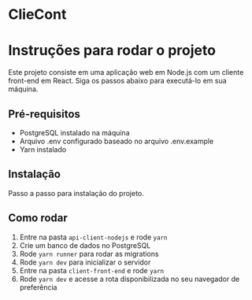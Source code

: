 # ClieCont

<h1>Instruções para rodar o projeto</h1>
<p>Este projeto consiste em uma aplicação web em Node.js com um cliente front-end em React. Siga os passos abaixo para executá-lo em sua máquina.</p>
<h2>Pré-requisitos</h2>
<ul>
  <li>PostgreSQL instalado na máquina</li>
  <li>Arquivo .env configurado baseado no arquivo .env.example</li>
  <li>Yarn instalado</li>
</ul>
<h2>Instalação</h2>
<p>Passo a passo para instalação do projeto.</p>
<h2>Como rodar</h2>
<ol>
  <li>Entre na pasta <code>api-client-nodejs</code> e rode <code>yarn</code></li>
  <li>Crie um banco de dados no PostgreSQL</li>
  <li>Rode <code>yarn runner</code> para rodar as migrations</li>
  <li>Rode <code>yarn dev</code> para inicializar o servidor</li>
  <li>Entre na pasta <code>client-front-end</code> e rode <code>yarn</code></li>
  <li>Rode <code>yarn dev</code> e acesse a rota disponibilizada no seu navegador de preferência</li>
</ol>
